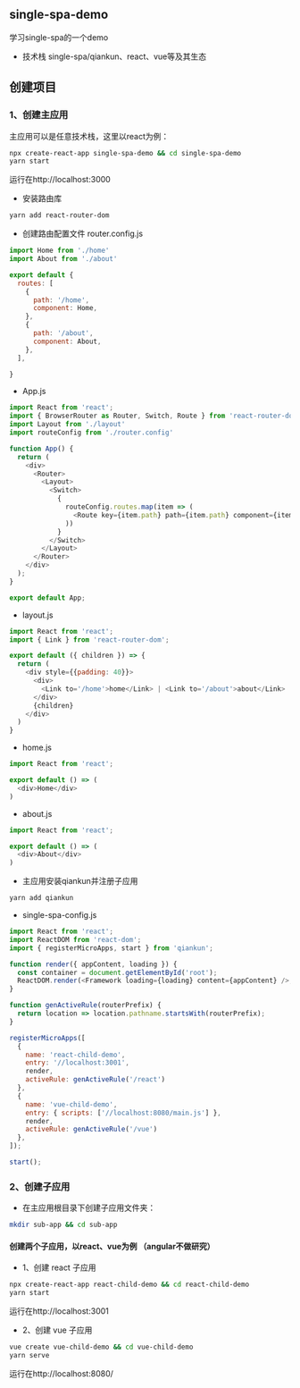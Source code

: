 ## single-spa-demo
学习single-spa的一个demo
* 技术栈
single-spa/qiankun、react、vue等及其生态

## 创建项目

### 1、创建主应用 
主应用可以是任意技术栈，这里以react为例：

```bash
npx create-react-app single-spa-demo && cd single-spa-demo
yarn start
```
运行在http://localhost:3000

* 安装路由库
```bash
yarn add react-router-dom
```
* 创建路由配置文件 router.config.js
```javascript
import Home from './home'
import About from './about'

export default {
  routes: [
    {
      path: '/home',
      component: Home,
    },
    {
      path: '/about',
      component: About,
    },
  ],

}
```
* App.js
```javascript
import React from 'react';
import { BrowserRouter as Router, Switch, Route } from 'react-router-dom';
import Layout from './layout'
import routeConfig from './router.config'

function App() {
  return (
    <div>
      <Router>
        <Layout>
          <Switch>
            {
              routeConfig.routes.map(item => (
                <Route key={item.path} path={item.path} component={item.component} />
              ))
            }
          </Switch>
        </Layout>
      </Router>
    </div>
  );
}

export default App;

```
* layout.js
```javascript
import React from 'react';
import { Link } from 'react-router-dom';

export default ({ children }) => {
  return (
    <div style={{padding: 40}}>
      <div>
        <Link to='/home'>home</Link> | <Link to='/about'>about</Link>
      </div>
      {children}
    </div>
  )
}
```
* home.js
```javascript
import React from 'react';

export default () => (
  <div>Home</div>
)
```
* about.js
```javascript
import React from 'react';

export default () => (
  <div>About</div>
)
```
* 主应用安装qiankun并注册子应用
```bash
yarn add qiankun
```
* single-spa-config.js

```javascript
import React from 'react';
import ReactDOM from 'react-dom';
import { registerMicroApps, start } from 'qiankun';

function render({ appContent, loading }) {
  const container = document.getElementById('root');
  ReactDOM.render(<Framework loading={loading} content={appContent} />, root);
}

function genActiveRule(routerPrefix) {
  return location => location.pathname.startsWith(routerPrefix);
}

registerMicroApps([
  { 
    name: 'react-child-demo', 
    entry: '//localhost:3001', 
    render, 
    activeRule: genActiveRule('/react') 
  },
  { 
    name: 'vue-child-demo', 
    entry: { scripts: ['//localhost:8080/main.js'] }, 
    render, 
    activeRule: genActiveRule('/vue') 
  },
]);

start();
```
### 2、创建子应用
* 在主应用根目录下创建子应用文件夹：
```bash
mkdir sub-app && cd sub-app
```
#### 创建两个子应用，以react、vue为例 （angular不做研究）
* 1、创建 react 子应用
```bash
npx create-react-app react-child-demo && cd react-child-demo
yarn start
```
运行在http://localhost:3001

* 2、创建 vue 子应用
```bash
vue create vue-child-demo && cd vue-child-demo
yarn serve
```
运行在http://localhost:8080/
